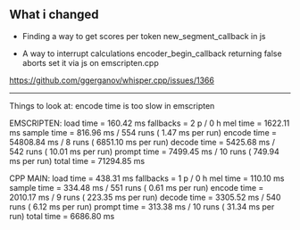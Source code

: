 ## What i changed

* Finding a way to get scores per token
  new_segment_callback in js

* A way to interrupt calculations
  encoder_begin_callback returning false aborts
  set it via js on emscripten.cpp




https://github.com/ggerganov/whisper.cpp/issues/1366


--- 

Things to look at:
encode time is too slow in emscripten

EMSCRIPTEN:
load time =   160.42 ms
fallbacks =   2 p /   0 h
mel time =  1622.11 ms
sample time =   816.96 ms /   554 runs (    1.47 ms per run)
encode time = 54808.84 ms /     8 runs ( 6851.10 ms per run)
decode time =  5425.68 ms /   542 runs (   10.01 ms per run)
prompt time =  7499.45 ms /    10 runs (  749.94 ms per run)
total time = 71294.85 ms


CPP MAIN:
load time =   438.31 ms
fallbacks =   1 p /   0 h
mel time =   110.10 ms
sample time =   334.48 ms /   551 runs (    0.61 ms per run)
encode time =  2010.17 ms /     9 runs (  223.35 ms per run)
decode time =  3305.52 ms /   540 runs (    6.12 ms per run)
prompt time =   313.38 ms /    10 runs (   31.34 ms per run)
total time =  6686.80 ms
